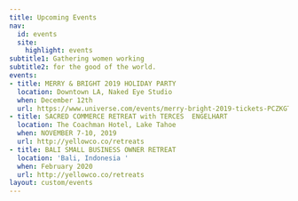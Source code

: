 ```yaml
---
title: Upcoming Events
nav:
  id: events
  site:
    highlight: events
subtitle1: Gathering women working
subtitle2: for the good of the world.
events:
- title: MERRY & BRIGHT 2019 HOLIDAY PARTY
  location: Downtown LA, Naked Eye Studio
  when: December 12th
  url: https://www.universe.com/events/merry-bright-2019-tickets-PCZKGT/
- title: SACRED COMMERCE RETREAT with TERCES  ENGELHART
  location: The Coachman Hotel, Lake Tahoe
  when: NOVEMBER 7-10, 2019
  url: http://yellowco.co/retreats
- title: BALI SMALL BUSINESS OWNER RETREAT
  location: 'Bali, Indonesia '
  when: February 2020
  url: http://yellowco.co/retreats
layout: custom/events
---
```


